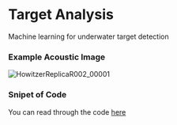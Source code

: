 # Target Analysis
Machine learning for underwater target detection

### Example Acoustic Image

<!--- https://user-images.githubusercontent.com/34384803/138285667-9e897f1b-b6b2-4dc7-a1d6-9a9a0d536ef8.png --->

![HowitzerReplicaR002_00001](https://user-images.githubusercontent.com/34384803/138285667-9e897f1b-b6b2-4dc7-a1d6-9a9a0d536ef8.png)

### Snipet of Code

You can read through the code [here]()
